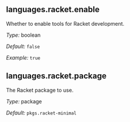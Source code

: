 

[comment]: # (Please add your documentation on top of this line)

## languages\.racket\.enable

Whether to enable tools for Racket development\.



*Type:*
boolean



*Default:*
` false `



*Example:*
` true `



## languages\.racket\.package



The Racket package to use\.



*Type:*
package



*Default:*
` pkgs.racket-minimal `
